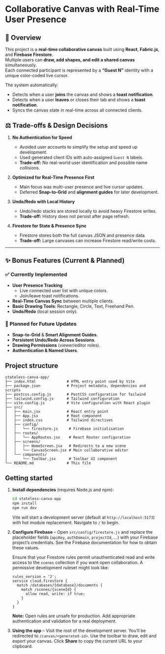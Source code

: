 # Collaborative Canvas with Real-Time User Presence

## 📌 Overview

This project is a **real-time collaborative canvas** built using **React**, **Fabric.js**, and **Firebase Firestore**.  
Multiple users can **draw, add shapes, and edit a shared canvas** simultaneously.  
Each connected participant is represented by a **“Guest N”** identity with a unique color-coded live cursor.

The system automatically:

- Detects when a user **joins** the canvas and shows a **toast notification**.
- Detects when a user **leaves** or closes their tab and shows a **toast notification**.
- Syncs the canvas state in real-time across all connected clients.

## ⚖️ Trade-offs & Design Decisions

1. **No Authentication for Speed**

   - Avoided user accounts to simplify the setup and speed up development.
   - Used generated client IDs with auto-assigned `Guest N` labels.
   - **Trade-off:** No real-world user identification and possible name collisions.

2. **Optimized for Real-Time Presence First**

   - Main focus was multi-user presence and live cursor updates.
   - Deferred **Snap-to-Grid** and **alignment guides** for later development.

3. **Undo/Redo with Local History**

   - Undo/redo stacks are stored locally to avoid heavy Firestore writes.
   - **Trade-off:** History does not persist after page refresh.

4. **Firestore for State & Presence Sync**
   - Firestore stores both the full canvas JSON and presence data.
   - **Trade-off:** Large canvases can increase Firestore read/write costs.

---

## ✨ Bonus Features (Current & Planned)

### ✅ Currently Implemented

- **User Presence Tracking**
  - Live connected user list with unique colors.
  - Join/leave toast notifications.
- **Real-Time Canvas Sync** between multiple clients.
- **Basic Drawing Tools**: Rectangle, Circle, Text, Freehand Pen.
- **Undo/Redo** (local session only).

### 📅 Planned for Future Updates

- **Snap-to-Grid** & **Smart Alignment Guides**.
- **Persistent Undo/Redo Across Sessions**.
- **Drawing Permissions** (viewer/editor roles).
- **Authentication & Named Users**.

## Project structure

```
stateless-canva-app/
├── index.html              # HTML entry point used by Vite
├── package.json            # Project metadata, dependencies and scripts
├── postcss.config.js       # PostCSS configuration for Tailwind
├── tailwind.config.js      # Tailwind configuration
├── vite.config.js          # Vite configuration with React plugin
├── src/
│   ├── main.jsx            # React entry point
│   ├── App.jsx             # Root component
│   ├── index.css           # Tailwind directives
│   ├── config/
│   │   └── firestore.js     # Firebase initialisation
│   ├── routes/
│   │   └── AppRoutes.jsx    # React Router configuration
│   ├── screens/
│   │   ├── HomeScreen.jsx   # Redirects to a new scene
│   │   └── CanvasScreen.jsx # Main collaborative editor
│   └── components/
│       └── Toolbar.jsx      # Toolbar UI component
└── README.md               # This file
```

## Getting started

1. **Install dependencies** (requires Node.js and npm):

   ```bash
   cd stateless-canva-app
   npm install
   npm run dev
   ```

   Vite will start a development server (default at `http://localhost:5173`) with hot module replacement. Navigate to `/` to begin.

2. **Configure Firebase** – Open `src/config/firestore.js` and replace the placeholder fields (`apiKey`, `authDomain`, `projectId`, …) with your Firebase project’s credentials. See the Firebase documentation for how to obtain these values.

   Ensure that your Firestore rules permit unauthenticated read and write access to the `scenes` collection if you want open collaboration. A permissive development ruleset might look like:

   ```
   rules_version = '2';
   service cloud.firestore {
     match /databases/{database}/documents {
       match /scenes/{sceneId} {
         allow read, write: if true;
       }
     }
   }
   ```

   **Note:** Open rules are unsafe for production. Add appropriate authentication and validation for a real deployment.

3. **Using the app** – Visit the root of the development server. You’ll be redirected to `/canvas/<generated-id>`. Use the toolbar to draw, edit and export your canvas. Click **Share** to copy the current URL to your clipboard.

